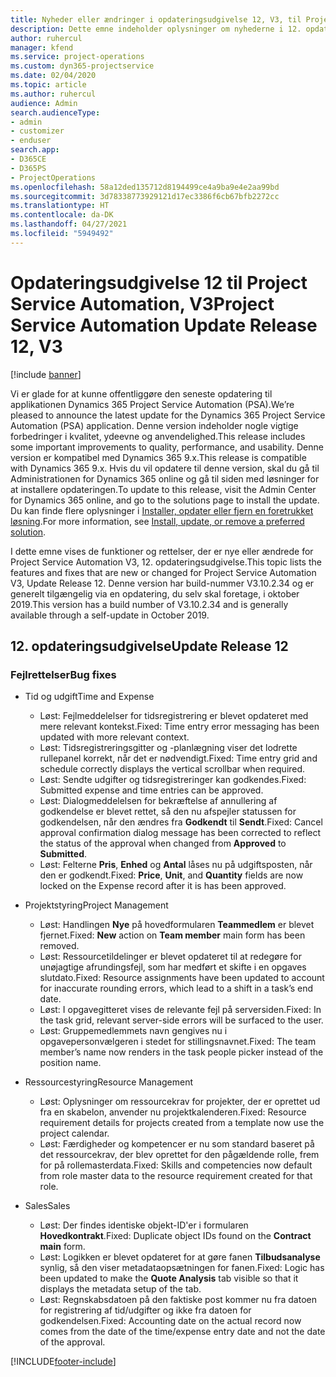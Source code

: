 ```yaml
---
title: Nyheder eller ændringer i opdateringsudgivelse 12, V3, til Project Service Automation
description: Dette emne indeholder oplysninger om nyhederne i 12. opdateringsudgivelse til Project Service Automation, V3.
author: ruhercul
manager: kfend
ms.service: project-operations
ms.custom: dyn365-projectservice
ms.date: 02/04/2020
ms.topic: article
ms.author: ruhercul
audience: Admin
search.audienceType:
- admin
- customizer
- enduser
search.app:
- D365CE
- D365PS
- ProjectOperations
ms.openlocfilehash: 58a12ded135712d8194499ce4a9ba9e4e2aa99bd
ms.sourcegitcommit: 3d78338773929121d17ec3386f6cb67bfb2272cc
ms.translationtype: HT
ms.contentlocale: da-DK
ms.lasthandoff: 04/27/2021
ms.locfileid: "5949492"
---
```

# <a name="project-service-automation-update-release-12-v3"></a><span data-ttu-id="daae0-103">Opdateringsudgivelse 12 til Project Service Automation, V3</span><span class="sxs-lookup"><span data-stu-id="daae0-103">Project Service Automation Update Release 12, V3</span></span>

[!include [banner](../includes/psa-now-project-operations.md)]

<span data-ttu-id="daae0-104">Vi er glade for at kunne offentliggøre den seneste opdatering til applikationen Dynamics 365 Project Service Automation (PSA).</span><span class="sxs-lookup"><span data-stu-id="daae0-104">We’re pleased to announce the latest update for the Dynamics 365 Project Service Automation (PSA) application.</span></span> <span data-ttu-id="daae0-105">Denne version indeholder nogle vigtige forbedringer i kvalitet, ydeevne og anvendelighed.</span><span class="sxs-lookup"><span data-stu-id="daae0-105">This release includes some important improvements to quality, performance, and usability.</span></span> <span data-ttu-id="daae0-106">Denne version er kompatibel med Dynamics 365 9.x.</span><span class="sxs-lookup"><span data-stu-id="daae0-106">This release is compatible with Dynamics 365 9.x.</span></span> <span data-ttu-id="daae0-107">Hvis du vil opdatere til denne version, skal du gå til Administrationen for Dynamics 365 online og gå til siden med løsninger for at installere opdateringen.</span><span class="sxs-lookup"><span data-stu-id="daae0-107">To update to this release, visit the Admin Center for Dynamics 365 online, and go to the solutions page to install the update.</span></span> <span data-ttu-id="daae0-108">Du kan finde flere oplysninger i [Installer, opdater eller fjern en foretrukket løsning](/power-platform/admin/install-remove-preferred-solution).</span><span class="sxs-lookup"><span data-stu-id="daae0-108">For more information, see [Install, update, or remove a preferred solution](/power-platform/admin/install-remove-preferred-solution).</span></span>

<span data-ttu-id="daae0-109">I dette emne vises de funktioner og rettelser, der er nye eller ændrede for Project Service Automation V3, 12. opdateringsudgivelse.</span><span class="sxs-lookup"><span data-stu-id="daae0-109">This topic lists the features and fixes that are new or changed for Project Service Automation V3, Update Release 12.</span></span> <span data-ttu-id="daae0-110">Denne version har build-nummer V3.10.2.34 og er generelt tilgængelig via en opdatering, du selv skal foretage, i oktober 2019.</span><span class="sxs-lookup"><span data-stu-id="daae0-110">This version has a build number of V3.10.2.34 and is generally available through a self-update in October 2019.</span></span>

## <a name="update-release-12"></a><span data-ttu-id="daae0-111">12. opdateringsudgivelse</span><span class="sxs-lookup"><span data-stu-id="daae0-111">Update Release 12</span></span>

### <a name="bug-fixes"></a><span data-ttu-id="daae0-112">Fejlrettelser</span><span class="sxs-lookup"><span data-stu-id="daae0-112">Bug fixes</span></span>

- <span data-ttu-id="daae0-113">Tid og udgift</span><span class="sxs-lookup"><span data-stu-id="daae0-113">Time and Expense</span></span>

    - <span data-ttu-id="daae0-114">Løst: Fejlmeddelelser for tidsregistrering er blevet opdateret med mere relevant kontekst.</span><span class="sxs-lookup"><span data-stu-id="daae0-114">Fixed: Time entry error messaging has been updated with more relevant context.</span></span>
    - <span data-ttu-id="daae0-115">Løst: Tidsregistreringsgitter og -planlægning viser det lodrette rullepanel korrekt, når det er nødvendigt.</span><span class="sxs-lookup"><span data-stu-id="daae0-115">Fixed: Time entry grid and schedule correctly displays the vertical scrollbar when required.</span></span>
    - <span data-ttu-id="daae0-116">Løst: Sendte udgifter og tidsregistreringer kan godkendes.</span><span class="sxs-lookup"><span data-stu-id="daae0-116">Fixed: Submitted expense and time entries can be approved.</span></span>
    - <span data-ttu-id="daae0-117">Løst: Dialogmeddelelsen for bekræftelse af annullering af godkendelse er blevet rettet, så den nu afspejler statussen for godkendelsen, når den ændres fra **Godkendt** til **Sendt**.</span><span class="sxs-lookup"><span data-stu-id="daae0-117">Fixed: Cancel approval confirmation dialog message has been corrected to reflect the status of the approval when changed from **Approved** to **Submitted**.</span></span>
    - <span data-ttu-id="daae0-118">Løst: Felterne **Pris**, **Enhed** og **Antal** låses nu på udgiftsposten, når den er godkendt.</span><span class="sxs-lookup"><span data-stu-id="daae0-118">Fixed: **Price**, **Unit**, and **Quantity** fields are now locked on the Expense record after it is has been approved.</span></span>

- <span data-ttu-id="daae0-119">Projektstyring</span><span class="sxs-lookup"><span data-stu-id="daae0-119">Project Management</span></span>

    - <span data-ttu-id="daae0-120">Løst: Handlingen **Nye** på hovedformularen **Teammedlem** er blevet fjernet.</span><span class="sxs-lookup"><span data-stu-id="daae0-120">Fixed: **New** action on **Team member** main form has been removed.</span></span>
    - <span data-ttu-id="daae0-121">Løst: Ressourcetildelinger er blevet opdateret til at redegøre for unøjagtige afrundingsfejl, som har medført et skifte i en opgaves slutdato.</span><span class="sxs-lookup"><span data-stu-id="daae0-121">Fixed: Resource assignments have been updated to account for inaccurate rounding errors, which lead to a shift in a task’s end date.</span></span>
    - <span data-ttu-id="daae0-122">Løst: I opgavegitteret vises de relevante fejl på serversiden.</span><span class="sxs-lookup"><span data-stu-id="daae0-122">Fixed: In the task grid, relevant server-side errors will be surfaced to the user.</span></span>
    - <span data-ttu-id="daae0-123">Løst: Gruppemedlemmets navn gengives nu i opgavepersonvælgeren i stedet for stillingsnavnet.</span><span class="sxs-lookup"><span data-stu-id="daae0-123">Fixed: The team member’s name now renders in the task people picker instead of the position name.</span></span>

- <span data-ttu-id="daae0-124">Ressourcestyring</span><span class="sxs-lookup"><span data-stu-id="daae0-124">Resource Management</span></span>

    - <span data-ttu-id="daae0-125">Løst: Oplysninger om ressourcekrav for projekter, der er oprettet ud fra en skabelon, anvender nu projektkalenderen.</span><span class="sxs-lookup"><span data-stu-id="daae0-125">Fixed: Resource requirement details for projects created from a template now use the project calendar.</span></span>
    - <span data-ttu-id="daae0-126">Løst: Færdigheder og kompetencer er nu som standard baseret på det ressourcekrav, der blev oprettet for den pågældende rolle, frem for på rollemasterdata.</span><span class="sxs-lookup"><span data-stu-id="daae0-126">Fixed: Skills and competencies now default from role master data to the resource requirement created for that role.</span></span>

- <span data-ttu-id="daae0-127">Sales</span><span class="sxs-lookup"><span data-stu-id="daae0-127">Sales</span></span>

    - <span data-ttu-id="daae0-128">Løst: Der findes identiske objekt-ID'er i formularen **Hovedkontrakt**.</span><span class="sxs-lookup"><span data-stu-id="daae0-128">Fixed: Duplicate object IDs found on the **Contract main** form.</span></span>
    - <span data-ttu-id="daae0-129">Løst: Logikken er blevet opdateret for at gøre fanen **Tilbudsanalyse** synlig, så den viser metadataopsætningen for fanen.</span><span class="sxs-lookup"><span data-stu-id="daae0-129">Fixed: Logic has been updated to make the **Quote Analysis** tab visible so that it displays the metadata setup of the tab.</span></span>
    - <span data-ttu-id="daae0-130">Løst: Regnskabsdatoen på den faktiske post kommer nu fra datoen for registrering af tid/udgifter og ikke fra datoen for godkendelsen.</span><span class="sxs-lookup"><span data-stu-id="daae0-130">Fixed: Accounting date on the actual record now comes from the date of the time/expense entry date and not the date of the approval.</span></span>


[!INCLUDE[footer-include](../includes/footer-banner.md)]